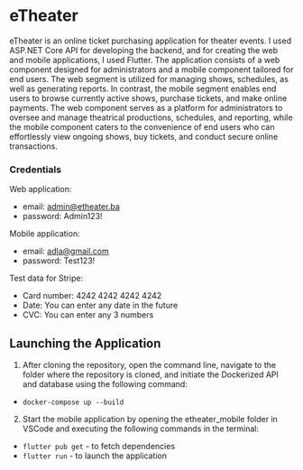 # eTheater

eTheater is an online ticket purchasing application for theater events. I used ASP.NET Core API for developing the backend, and for creating the web and mobile applications, I used Flutter. The application consists of a web component designed for administrators and a mobile component tailored for end users. The web segment is utilized for managing shows, schedules, as well as generating reports. In contrast, the mobile segment enables end users to browse currently active shows, purchase tickets, and make online payments. The web component serves as a platform for administrators to oversee and manage theatrical productions, schedules, and reporting, while the mobile component caters to the convenience of end users who can effortlessly view ongoing shows, buy tickets, and conduct secure online transactions.

### Credentials

Web application:

- email: admin@etheater.ba
- password: Admin123!

Mobile application:

- email: adla@gmail.com
- password: Test123!

Test data for Stripe:

- Card number: 4242 4242 4242 4242
- Date: You can enter any date in the future
- CVC: You can enter any 3 numbers

## Launching the Application

1. After cloning the repository, open the command line, navigate to the folder where the repository is cloned, and initiate the Dockerized API and database using the following command:

- `docker-compose up --build`

2. Start the mobile application by opening the etheater_mobile folder in VSCode and executing the following commands in the terminal:

- `flutter pub get` - to fetch dependencies
- `flutter run` - to launch the application
